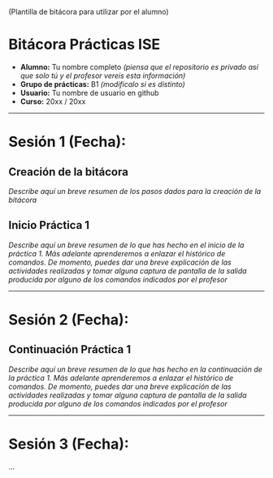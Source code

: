 (Plantilla de bitácora para utilizar por el alumno) 
# Bitácora Prácticas ISE

- **Alumno:** Tu nombre completo _(piensa que el repositorio es privado así que solo tú y el profesor vereis esta información)_
- **Grupo de prácticas:** B1 _(modificalo si es distinto)_
- **Usuario:** Tu nombre de usuario en github
- **Curso:** 20xx / 20xx
---

# Sesión 1 (Fecha): 
## Creación de la bitácora

_Describe aquí un breve resumen de los pasos dados para la creación de la bitácora_

## Inicio Práctica 1

_Describe aquí un breve resumen de lo que has hecho en el inicio de la práctica 1. Más adelante aprenderemos a enlazar el histórico de comandos. De momento, puedes dar una breve explicación de las actividades realizadas y tomar alguna captura de pantalla de la salida producida por alguno de los comandos indicados por el profesor_

---

# Sesión 2 (Fecha):

## Continuación Práctica 1

_Describe aquí un breve resumen de lo que has hecho en la continuación de la práctica 1. Más adelante aprenderemos a enlazar el histórico de comandos. De momento, puedes dar una breve explicación de las actividades realizadas y tomar alguna captura de pantalla de la salida producida por alguno de los comandos indicados por el profesor_

---
# Sesión 3 (Fecha):

...



